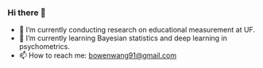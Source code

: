 ### Hi there 👋
- :school: I’m currently conducting research on educational measurement at UF.
- 🌱 I’m currently learning Bayesian statistics and deep learning in psychometrics. 
- 📫 How to reach me: bowenwang91@gmail.com
<!--
**BaldwinW/BaldwinW** is a ✨ _special_ ✨ repository because its `README.md` (this file) appears on your GitHub profile.

Here are some ideas to get you started:

- :school: I’m currently conducting research on educational measurement
- 🌱 I’m currently learning Bayesian statistics, deep learning,
- 📫 How to reach me: bowenwang91@gmail.com
- ⚡ Fun fact: ...
-->
